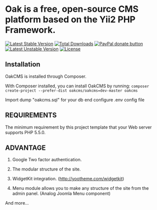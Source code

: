 Oak is a free, open-source CMS platform based on the Yii2 PHP Framework.
============================


[![Latest Stable Version](https://poser.pugx.org/oakcms/oakcms/v/stable)](https://packagist.org/packages/oakcms/oakcms)
[![Total Downloads](https://poser.pugx.org/oakcms/oakcms/downloads)](https://packagist.org/packages/oakcms/oakcms)
[![PayPal donate button](https://img.shields.io/badge/paypal-donate-yellow.svg)](https://www.paypal.com/cgi-bin/webscr?cmd=_donations&business=legionerblack%40yandex%2eru&lc=UA&item_name=oakcms&currency_code=USD&bn=PP%2dDonationsBF%3abtn_donateCC_LG%2egif%3aNonHosted "Donate once-off to this project using Paypal")
[![Latest Unstable Version](https://poser.pugx.org/oakcms/oakcms/v/unstable)](https://packagist.org/packages/oakcms/oakcms)
[![License](https://poser.pugx.org/oakcms/oakcms/license)](https://packagist.org/packages/oakcms/oakcms)

Installation
------------
OakCMS is installed through Composer.

With Composer installed, you can install OakCMS by running:
`composer create-project --prefer-dist oakcms/oakcms=dev-master oakcms`

Import dump "oakcms.sql" for your db end configure .env config file

REQUIREMENTS
------------

The minimum requirement by this project template that your Web server supports PHP 5.5.0.

ADVANTAGE
---------
1) Google Two factor authentication.

2) The modular structure of the site.

3) WidgetKit integration. (http://yootheme.com/widgetkit)

4) Menu module allows you to make any structure of the site from the admin panel. (Analog Joomla Menu component)

And more...
